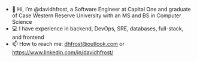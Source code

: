 - 👋 Hi, I’m @davidhfrost, a Software Engineer at Capital One and graduate of Case Western Reserve University with an MS and BS in Computer Science
- 💻 I have experience in backend, DevOps, SRE, databases, full-stack, and frontend
- 📫 How to reach me: dhfrost@outlook.com or https://www.linkedin.com/in/davidhfrost/

<!---
davidhfrost/davidhfrost is a ✨ special ✨ repository because its `README.md` (this file) appears on your GitHub profile.
You can click the Preview link to take a look at your changes.
--->
